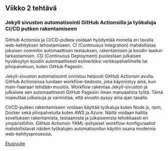 ## Viikko 2 tehtävä

### Jekyll sivuston automatisointi GitHub Actionsilla ja työkaluja CI/CD putken rakentamiseen

GitHub Actionsia ja CI/CD-putkea voidaan hyödyntää monella eri tavalla web-kehityksen tehostamiseen. CI (Continuous Integration) mahdollistaa jokaisen commitin automaattisen testauksen, rakentamisen ja koodin laadun tarkastamisen. CD (Continuous Deployment) puolestaan julkaisee hyväksytyn koodin automaattisesti esimerkiksi verkkopalvelimelle tai pilvipalveluun, kuten GitHub Pagesiin.

Jekyll-sivuston automatisointi onnistuu helposti GitHub Actionsin avulla. GitHub Actionsissa luodaan workflow-tiedosto, joka käynnistyy aina, kun main-haaraan tehdään muutos. Workflow rakentaa Jekyll-sivuston ja julkaisee sen automaattisesti GitHub Pagesiin ilman manuaalista työtä. Tämä nopeuttaa julkaisuja ja varmistaa, että sivusto pysyy aina ajan tasalla.

CI/CD-putken rakentamiseen voidaan käyttää työkaluja kuten Node.js, npm, Docker sekä pilvipalveluita kuten AWS ja Azure. Näillä voidaan hallita sovelluksen rakentamista, testaamista ja julkaisemista tehokkaasti eri ympäristöihin. GitHub Actionsin YAML-pohjaiset workflow-konfiguraatiot mahdollistavat näiden työkalujen automatisoidun käytön osana modernia web-kehitysprosessia.



[Etusivulle](index.md)
